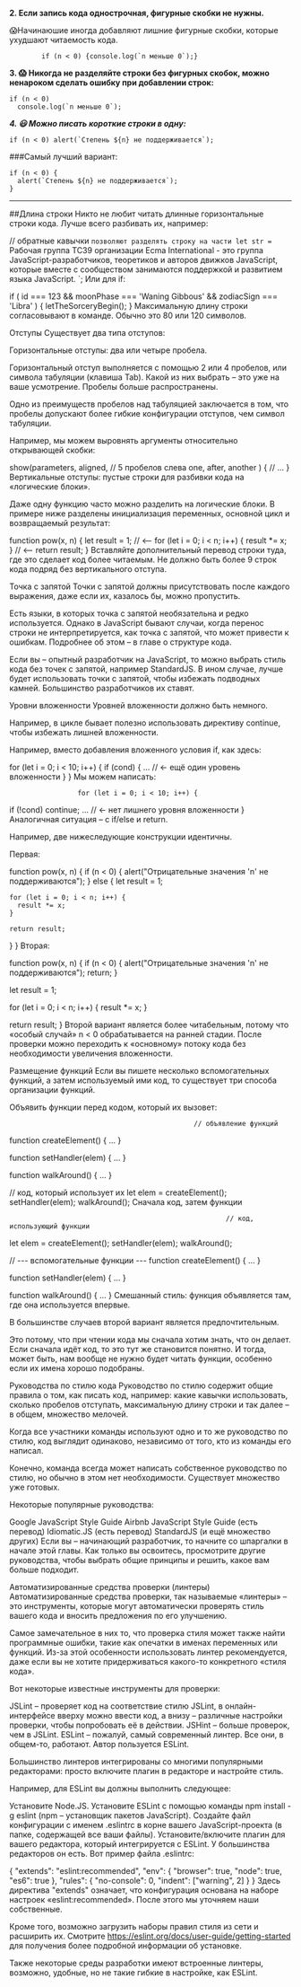 **2. Если запись кода однострочная, фигурные скобки не нужны.**

:scream:Начинаюшие иногда добавляют лишние фигурные скобки, которые ухудшают читаемость кода.

```
        if (n < 0) {console.log(`n меньше 0`);}
```
                                   
**3. :scream: Никогда не разделяйте строки без фигурных скобок, можно ненароком сделать ошибку при добавлении строк:**
```
if (n < 0)
  console.log(`n меньше 0`);
```
***4. :smiley: Можно писать короткие строки в одну:***

```
if (n < 0) alert(`Степень ${n} не поддерживается`);
```
###Самый лучший вариант:

```
if (n < 0) {
  alert(`Степень ${n} не поддерживается`);
}
```
- - - 

##Длина строки
Никто не любит читать длинные горизонтальные строки кода. Лучше всего разбивать их, например:

// обратные кавычки ` позволяют разделять строку на части
let str = `
  Рабочая группа TC39 организации Ecma International -
  это группа JavaScript-разработчиков, теоретиков и авторов движков JavaScript,
  которые вместе с сообществом занимаются поддержкой и развитием языка JavaScript.
`;
Или для if:

if (
  id === 123 &&
  moonPhase === 'Waning Gibbous' &&
  zodiacSign === 'Libra'
) {
  letTheSorceryBegin();
}
Максимальную длину строки согласовывают в команде. Обычно это 80 или 120 символов.

Отступы
Существует два типа отступов:

Горизонтальные отступы: два или четыре пробела.

Горизонтальный отступ выполняется с помощью 2 или 4 пробелов, или символа табуляции (клавиша Tab). Какой из них выбрать – это уже на ваше усмотрение. Пробелы больше распространены.

Одно из преимуществ пробелов над табуляцией заключается в том, что пробелы допускают более гибкие конфигурации отступов, чем символ табуляции.

Например, мы можем выровнять аргументы относительно открывающей скобки:

show(parameters,
     aligned, // 5 пробелов слева
     one,
     after,
     another
  ) {
  // ...
}
Вертикальные отступы: пустые строки для разбивки кода на «логические блоки».

Даже одну функцию часто можно разделить на логические блоки. В примере ниже разделены инициализация переменных, основной цикл и возвращаемый результат:

function pow(x, n) {
  let result = 1;
  //              <--
  for (let i = 0; i < n; i++) {
    result *= x;
  }
  //              <--
  return result;
}
Вставляйте дополнительный перевод строки туда, где это сделает код более читаемым. Не должно быть более 9 строк кода подряд без вертикального отступа.

Точка с запятой
Точки с запятой должны присутствовать после каждого выражения, даже если их, казалось бы, можно пропустить.

Есть языки, в которых точка с запятой необязательна и редко используется. Однако в JavaScript бывают случаи, когда перенос строки не интерпретируется, как точка с запятой, что может привести к ошибкам. Подробнее об этом – в главе о структуре кода.

Если вы – опытный разработчик на JavaScript, то можно выбрать стиль кода без точек с запятой, например StandardJS. В ином случае, лучше будет использовать точки с запятой, чтобы избежать подводных камней. Большинство разработчиков их ставят.

Уровни вложенности
Уровней вложенности должно быть немного.

Например, в цикле бывает полезно использовать директиву continue, чтобы избежать лишней вложенности.

Например, вместо добавления вложенного условия if, как здесь:

for (let i = 0; i < 10; i++) {
  if (cond) {
    ... // <- ещё один уровень вложенности
  }
}
Мы можем написать:


                     for (let i = 0; i < 10; i++) {
  if (!cond) continue;
  ...  // <- нет лишнего уровня вложенности
}
Аналогичная ситуация – с if/else и return.

Например, две нижеследующие конструкции идентичны.

Первая:

function pow(x, n) {
  if (n < 0) {
    alert("Отрицательные значения 'n' не поддерживаются");
  } else {
    let result = 1;

    for (let i = 0; i < n; i++) {
      result *= x;
    }

    return result;
  }
}
Вторая:

function pow(x, n) {
  if (n < 0) {
    alert("Отрицательные значения 'n' не поддерживаются");
    return;
  }

  let result = 1;

  for (let i = 0; i < n; i++) {
    result *= x;
  }

  return result;
}
Второй вариант является более читабельным, потому что «особый случай» n < 0 обрабатывается на ранней стадии. После проверки можно переходить к «основному» потоку кода без необходимости увеличения вложенности.

Размещение функций
Если вы пишете несколько вспомогательных функций, а затем используемый ими код, то существует три способа организации функций.

Объявить функции перед кодом, который их вызовет:














                                                  // объявление функций
function createElement() {
  ...
}

function setHandler(elem) {
  ...
}

function walkAround() {
  ...
}

// код, который использует их
let elem = createElement();
setHandler(elem);
walkAround();
Сначала код, затем функции






                                                          // код, использующий функции
let elem = createElement();
setHandler(elem);
walkAround();

// --- вспомогательные функции ---
function createElement() {
  ...
}

function setHandler(elem) {
  ...
}

function walkAround() {
  ...
}
Смешанный стиль: функция объявляется там, где она используется впервые.

В большинстве случаев второй вариант является предпочтительным.

Это потому, что при чтении кода мы сначала хотим знать, что он делает. Если сначала идёт код, то это тут же становится понятно. И тогда, может быть, нам вообще не нужно будет читать функции, особенно если их имена хорошо подобраны.

Руководства по стилю кода
Руководство по стилю содержит общие правила о том, как писать код, например: какие кавычки использовать, сколько пробелов отступать, максимальную длину строки и так далее – в общем, множество мелочей.

Когда все участники команды используют одно и то же руководство по стилю, код выглядит одинаково, независимо от того, кто из команды его написал.

Конечно, команда всегда может написать собственное руководство по стилю, но обычно в этом нет необходимости. Существует множество уже готовых.

Некоторые популярные руководства:

Google JavaScript Style Guide
Airbnb JavaScript Style Guide (есть перевод)
Idiomatic.JS (есть перевод)
StandardJS
(и ещё множество других)
Если вы – начинающий разработчик, то начните со шпаргалки в начале этой главы. Как только вы освоитесь, просмотрите другие руководства, чтобы выбрать общие принципы и решить, какое вам больше подходит.

Автоматизированные средства проверки (линтеры)
Автоматизированные средства проверки, так называемые «линтеры» – это инструменты, которые могут автоматически проверять стиль вашего кода и вносить предложения по его улучшению.

Самое замечательное в них то, что проверка стиля может также найти программные ошибки, такие как опечатки в именах переменных или функций. Из-за этой особенности использовать линтер рекомендуется, даже если вы не хотите придерживаться какого-то конкретного «стиля кода».

Вот некоторые известные инструменты для проверки:

JSLint – проверяет код на соответствие стилю JSLint, в онлайн-интерфейсе вверху можно ввести код, а внизу – различные настройки проверки, чтобы попробовать её в действии.
JSHint – больше проверок, чем в JSLint.
ESLint – пожалуй, самый современный линтер.
Все они, в общем-то, работают. Автор пользуется ESLint.

Большинство линтеров интегрированы со многими популярными редакторами: просто включите плагин в редакторе и настройте стиль.

Например, для ESLint вы должны выполнить следующее:

Установите Node.JS.
Установите ESLint с помощью команды npm install -g eslint (npm – установщик пакетов JavaScript).
Создайте файл конфигурации с именем .eslintrc в корне вашего JavaScript-проекта (в папке, содержащей все ваши файлы).
Установите/включите плагин для вашего редактора, который интегрируется с ESLint. У большинства редакторов он есть.
Вот пример файла .eslintrc:

{
  "extends": "eslint:recommended",
  "env": {
    "browser": true,
    "node": true,
    "es6": true
  },
  "rules": {
    "no-console": 0,
    "indent": ["warning", 2]
  }
}
Здесь директива "extends" означает, что конфигурация основана на наборе настроек «eslint:recommended». После этого мы уточняем наши собственные.

Кроме того, возможно загрузить наборы правил стиля из сети и расширить их. Смотрите https://eslint.org/docs/user-guide/getting-started для получения более подробной информации об установке.

Также некоторые среды разработки имеют встроенные линтеры, возможно, удобные, но не такие гибкие в настройке, как ESLint.